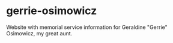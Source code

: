 # gerrie-osimowicz

Website with memorial service information for Geraldine "Gerrie" Osimowicz, my great aunt. 
